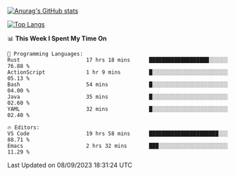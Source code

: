 [![Anurag's GitHub stats](https://github-readme-stats.vercel.app/api?username=wugouzi&count_private=true)](https://github.com/anuraghazra/github-readme-stats)

[![Top Langs](https://github-readme-stats.vercel.app/api/top-langs/?username=wugouzi&layout=compact&count_private=true&hide=html)](https://github.com/anuraghazra/github-readme-stats)

<!--START_SECTION:waka-->
📊 **This Week I Spent My Time On** 

```text
💬 Programming Languages: 
Rust                     17 hrs 18 mins      ███████████████████░░░░░░   76.88 % 
ActionScript             1 hr 9 mins         █░░░░░░░░░░░░░░░░░░░░░░░░   05.13 % 
Bash                     54 mins             █░░░░░░░░░░░░░░░░░░░░░░░░   04.00 % 
Java                     35 mins             █░░░░░░░░░░░░░░░░░░░░░░░░   02.60 % 
YAML                     32 mins             █░░░░░░░░░░░░░░░░░░░░░░░░   02.40 % 

🔥 Editors: 
VS Code                  19 hrs 58 mins      ██████████████████████░░░   88.71 % 
Emacs                    2 hrs 32 mins       ███░░░░░░░░░░░░░░░░░░░░░░   11.29 % 
```


 Last Updated on 08/09/2023 18:31:24 UTC
<!--END_SECTION:waka-->

<!--
**wugouzi/wugouzi** is a ✨ _special_ ✨ repository because its `README.md` (this file) appears on your GitHub profile.

Here are some ideas to get you started:

- 🔭 I’m currently working on ...
- 🌱 I’m currently learning ...
- 👯 I’m looking to collaborate on ...
- 🤔 I’m looking for help with ...
- 💬 Ask me about ...
- 📫 How to reach me: ...
- 😄 Pronouns: ...
- ⚡ Fun fact: ...
-->

